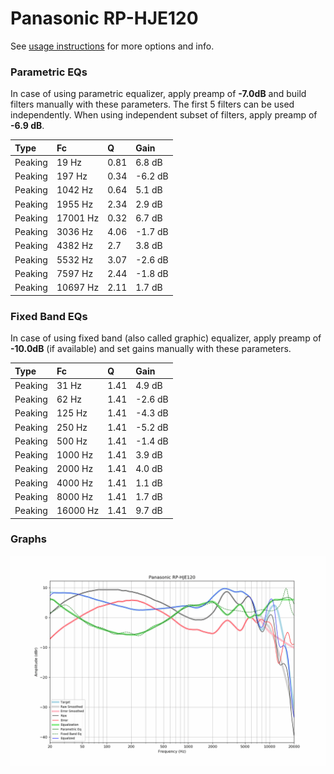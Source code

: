 # Panasonic RP-HJE120
See [usage instructions](https://github.com/jaakkopasanen/AutoEq#usage) for more options and info.

### Parametric EQs
In case of using parametric equalizer, apply preamp of **-7.0dB** and build filters manually
with these parameters. The first 5 filters can be used independently.
When using independent subset of filters, apply preamp of **-6.9 dB**.

| Type    | Fc       |    Q | Gain    |
|:--------|:---------|:-----|:--------|
| Peaking | 19 Hz    | 0.81 | 6.8 dB  |
| Peaking | 197 Hz   | 0.34 | -6.2 dB |
| Peaking | 1042 Hz  | 0.64 | 5.1 dB  |
| Peaking | 1955 Hz  | 2.34 | 2.9 dB  |
| Peaking | 17001 Hz | 0.32 | 6.7 dB  |
| Peaking | 3036 Hz  | 4.06 | -1.7 dB |
| Peaking | 4382 Hz  | 2.7  | 3.8 dB  |
| Peaking | 5532 Hz  | 3.07 | -2.6 dB |
| Peaking | 7597 Hz  | 2.44 | -1.8 dB |
| Peaking | 10697 Hz | 2.11 | 1.7 dB  |

### Fixed Band EQs
In case of using fixed band (also called graphic) equalizer, apply preamp of **-10.0dB**
(if available) and set gains manually with these parameters.

| Type    | Fc       |    Q | Gain    |
|:--------|:---------|:-----|:--------|
| Peaking | 31 Hz    | 1.41 | 4.9 dB  |
| Peaking | 62 Hz    | 1.41 | -2.6 dB |
| Peaking | 125 Hz   | 1.41 | -4.3 dB |
| Peaking | 250 Hz   | 1.41 | -5.2 dB |
| Peaking | 500 Hz   | 1.41 | -1.4 dB |
| Peaking | 1000 Hz  | 1.41 | 3.9 dB  |
| Peaking | 2000 Hz  | 1.41 | 4.0 dB  |
| Peaking | 4000 Hz  | 1.41 | 1.1 dB  |
| Peaking | 8000 Hz  | 1.41 | 1.7 dB  |
| Peaking | 16000 Hz | 1.41 | 9.7 dB  |

### Graphs
![](./Panasonic%20RP-HJE120.png)